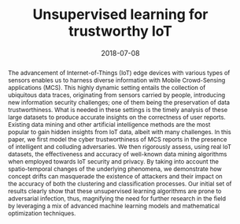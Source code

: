 ---
title: "Unsupervised learning for trustworthy IoT"
abstract: "The advancement of Internet-of-Things (IoT) edge devices with various types of sensors enables us to harness diverse information with Mobile Crowd-Sensing applications (MCS). This highly dynamic setting entails the collection of ubiquitous data traces, originating from sensors carried by people, introducing new information security challenges; one of them being the preservation of data trustworthiness. What is needed in these settings is the timely analysis of these large datasets to produce accurate insights on the correctness of user reports. Existing data mining and other artificial intelligence methods are the most popular to gain hidden insights from IoT data, albeit with many challenges. In this paper, we first model the cyber trustworthiness of MCS reports in the presence of intelligent and colluding adversaries. We then rigorously assess, using real IoT datasets, the effectiveness and accuracy of well-known data mining algorithms when employed towards IoT security and privacy. By taking into account the spatio-temporal changes of the underlying phenomena, we demonstrate how concept drifts can masquerade the existence of attackers and their impact on the accuracy of both the clustering and classification processes. Our initial set of results clearly show that these unsupervised learning algorithms are prone to adversarial infection, thus, magnifying the need for further research in the field by leveraging a mix of advanced machine learning models and mathematical optimization techniques."
collection: publications
permalink: /publication/banerjee2018unsupervised
date: 2018-07-08
venue: '2018 IEEE International Conference on Fuzzy Systems'
paperurl: '/files/pdf/papers/banerjee2018unsupervised.pdf'
link: 'https://ieeexplore.ieee.org/document/8491672'
slidesurl: '/files/pdf/slides/banerjee2018unsupervised-slides.pdf'
github: 'https://github.com/nikbanerjee/unsupervised-learning-trustworthy-iot'
citation: 'Nikhil Banerjee, Thanassis Giannetsos, Emmanouil Panaousis, Clive Cheong Took (2018). 
	&quot;Unsupervised learning for trustworthy IoT.
	&quot; <i>IEEE International Conference on Fuzzy Systems</i>.  
	<span style="color:#2979ab;">(CORE2017 Ranking: A)</span>' 
---